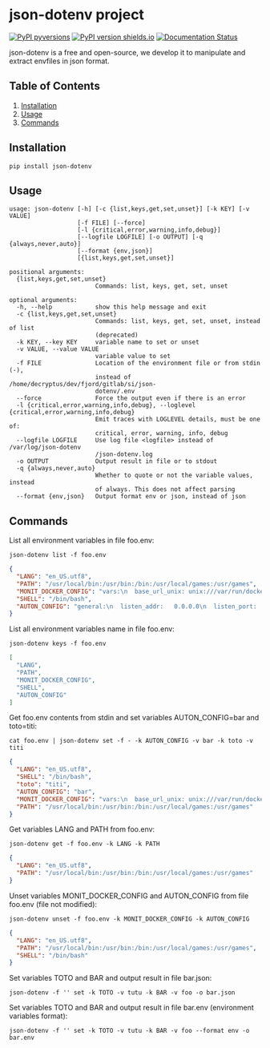 # json-dotenv project

[![PyPI pyversions](https://img.shields.io/pypi/pyversions/json-dotenv.svg)](https://pypi.org/project/json-dotenv/)
[![PyPI version shields.io](https://img.shields.io/pypi/v/json-dotenv.svg)](https://pypi.org/project/json-dotenv/)
[![Documentation Status](https://readthedocs.org/projects/json-dotenv/badge/?version=latest)](http://json-dotenv.readthedocs.io/?badge=latest)

json-dotenv is a free and open-source, we develop it to manipulate and extract envfiles in json format.

## Table of Contents
1. [Installation](#installation)
2. [Usage](#usage)
3. [Commands](#commands)

## <a name="installation"></a>Installation

`pip install json-dotenv`

## <a name="usage"></a>Usage

```
usage: json-dotenv [-h] [-c {list,keys,get,set,unset}] [-k KEY] [-v VALUE]
                   [-f FILE] [--force]
                   [-l {critical,error,warning,info,debug}]
                   [--logfile LOGFILE] [-o OUTPUT] [-q {always,never,auto}]
                   [--format {env,json}]
                   [{list,keys,get,set,unset}]

positional arguments:
  {list,keys,get,set,unset}
                        Commands: list, keys, get, set, unset

optional arguments:
  -h, --help            show this help message and exit
  -c {list,keys,get,set,unset}
                        Commands: list, keys, get, set, unset, instead of list
                        (deprecated)
  -k KEY, --key KEY     variable name to set or unset
  -v VALUE, --value VALUE
                        variable value to set
  -f FILE               Location of the environment file or from stdin (-),
                        instead of /home/decryptus/dev/fjord/gitlab/si/json-
                        dotenv/.env
  --force               Force the output even if there is an error
  -l {critical,error,warning,info,debug}, --loglevel {critical,error,warning,info,debug}
                        Emit traces with LOGLEVEL details, must be one of:
                        critical, error, warning, info, debug
  --logfile LOGFILE     Use log file <logfile> instead of /var/log/json-dotenv
                        /json-dotenv.log
  -o OUTPUT             Output result in file or to stdout
  -q {always,never,auto}
                        Whether to quote or not the variable values, instead
                        of always. This does not affect parsing
  --format {env,json}   Output format env or json, instead of json
```

## <a name="commands"></a>Commands

List all environment variables in file foo.env:

`json-dotenv list -f foo.env`

```json
{
  "LANG": "en_US.utf8",
  "PATH": "/usr/local/bin:/usr/bin:/bin:/usr/local/games:/usr/games",
  "MONIT_DOCKER_CONFIG": "vars:\n  base_url_unix: unix:///var/run/docker.sock\n  base_url_https: https://127.0.0.1:2376/\n  tls_verify: true\nclients:\n  '@import_client':\n    - clients.yml.example\n  local_https:\n    config:\n      base_url: \n      tls:\n        verify: \n  foo_https:\n    '@import_vars': foo_https.vars.yml.example\n    config:\n      base_url: \nctn-groups:\n  php:\n    match:\n      - 'name:foo-php*'\n      - 'image:*/php-fpm/*'\n      - 'label:*php-fpm*'\n  nodejs:\n    match:\n      - 'id:4c01db0b339c'\n      - 'name:node*'\nconditions:\n  mem_gt_10pct_and_cpu_gt_60pct:\n    expr:\n      - mem_percent > 10\n      - cpu_percent > 60\n  mem_usage_100MiB:\n    expr:\n      - mem_usage > 100 MiB\n  status_not_running:\n    expr:\n      - status not in (pause,running)\ncommands:\n  start_pause:\n    exec:\n      - start\n      - (echo 'foo' > /tmp/bar)\n      - pause\n  pause_restart:\n    exec:\n      - pause\n      - restart\n  remove_force:\n    exec:\n      - remove:\n          kwargs:\n            force: true",
  "SHELL": "/bin/bash",
  "AUTON_CONFIG": "general:\n  listen_addr:   0.0.0.0\n  listen_port:   8666\n  max_workers:   5\n  max_requests:  5000\n  max_life_time: 3600\n  lock_timeout:  60\n  charset:       utf-8\n  content_type:  'application/json; charset=utf-8'\n  #auth_basic:      'Restricted'\n  #auth_basic_file: '/etc/auton/auton.passwd'\nendpoints:\n  si.corp-ansible:\n    plugin: subproc\n    config:\n      prog: ansible-playbook\n      timeout: 3600\n  si.corp-terraform:\n    plugin: subproc\n    config:\n      prog: terraform\n      timeout: 3600\n  curl:\n    plugin: subproc\n    config:\n      prog: curl\n      timeout: 3600\nmodules:\n  job:\n    routes:\n      run:\n        handler:   'job_run'\n        regexp:    '^run/(?P<endpoint>[^\\/]+)/(?P<id>[a-z0-9][a-z0-9\\-]{7,63})$'\n        safe_init: true\n        auth:      false\n        op:        'POST'\n      status:\n        handler:   'job_status'\n        regexp:    '^status/(?P<endpoint>[^\\/]+)/(?P<id>[a-z0-9][a-z0-9\\-]{7,63})$'\n        auth:      false\n        op:        'GET'"
}
```

List all environment variables name in file foo.env:

`json-dotenv keys -f foo.env`

```json
[
  "LANG",
  "PATH",
  "MONIT_DOCKER_CONFIG",
  "SHELL",
  "AUTON_CONFIG"
]
```

Get foo.env contents from stdin and set variables AUTON\_CONFIG=bar and toto=titi:

`cat foo.env | json-dotenv set -f - -k AUTON_CONFIG -v bar -k toto -v titi`

```json
{
  "LANG": "en_US.utf8",
  "SHELL": "/bin/bash",
  "toto": "titi",
  "AUTON_CONFIG": "bar",
  "MONIT_DOCKER_CONFIG": "vars:\n  base_url_unix: unix:///var/run/docker.sock\n  base_url_https: https://127.0.0.1:2376/\n  tls_verify: true\nclients:\n  '@import_client':\n    - clients.yml.example\n  local_https:\n    config:\n      base_url: \n      tls:\n        verify: \n  foo_https:\n    '@import_vars': foo_https.vars.yml.example\n    config:\n      base_url: \nctn-groups:\n  php:\n    match:\n      - 'name:foo-php*'\n      - 'image:*/php-fpm/*'\n      - 'label:*php-fpm*'\n  nodejs:\n    match:\n      - 'id:4c01db0b339c'\n      - 'name:node*'\nconditions:\n  mem_gt_10pct_and_cpu_gt_60pct:\n    expr:\n      - mem_percent > 10\n      - cpu_percent > 60\n  mem_usage_100MiB:\n    expr:\n      - mem_usage > 100 MiB\n  status_not_running:\n    expr:\n      - status not in (pause,running)\ncommands:\n  start_pause:\n    exec:\n      - start\n      - (echo 'foo' > /tmp/bar)\n      - pause\n  pause_restart:\n    exec:\n      - pause\n      - restart\n  remove_force:\n    exec:\n      - remove:\n          kwargs:\n            force: true",
  "PATH": "/usr/local/bin:/usr/bin:/bin:/usr/local/games:/usr/games"
}
```

Get variables LANG and PATH from foo.env:

`json-dotenv get -f foo.env -k LANG -k PATH`

```json
{
  "LANG": "en_US.utf8",
  "PATH": "/usr/local/bin:/usr/bin:/bin:/usr/local/games:/usr/games"
}
```

Unset variables MONIT\_DOCKER\_CONFIG and AUTON\_CONFIG from file foo.env (file not modified):

`json-dotenv unset -f foo.env -k MONIT_DOCKER_CONFIG -k AUTON_CONFIG`

```json
{
  "LANG": "en_US.utf8",
  "PATH": "/usr/local/bin:/usr/bin:/bin:/usr/local/games:/usr/games",
  "SHELL": "/bin/bash"
}
```

Set variables TOTO and BAR and output result in file bar.json:

`json-dotenv -f '' set -k TOTO -v tutu -k BAR -v foo -o bar.json`

Set variables TOTO and BAR and output result in file bar.env (environment variables format):

`json-dotenv -f '' set -k TOTO -v tutu -k BAR -v foo --format env -o bar.env`
